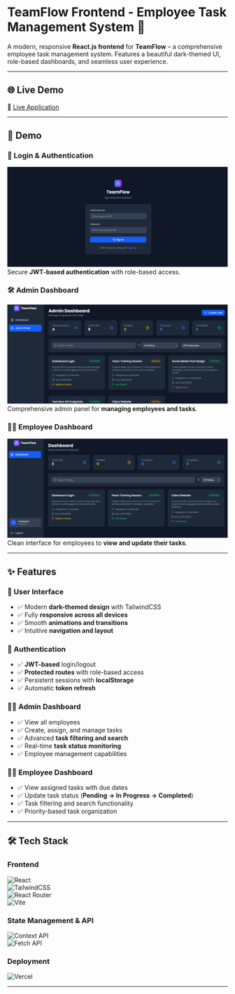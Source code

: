 # TeamFlow Frontend - Employee Task Management System 🚀


A modern, responsive **React.js frontend** for **TeamFlow** – a comprehensive employee task management system. Features a beautiful dark-themed UI, role-based dashboards, and seamless user experience.

---

## 🌐 Live Demo
🔗 [Live Application](https://team-flow-vr.vercel.app/)

---

## 📸 Demo

### 🔐 Login & Authentication
![Login Demo](./public//login.png)  
Secure **JWT-based authentication** with role-based access.

### 🛠 Admin Dashboard
![Admin Dashboard](./public//admin.png)  
Comprehensive admin panel for **managing employees and tasks**.

### 👩‍💻 Employee Dashboard
![Employee Dashboard](./public//emp.png)  
Clean interface for employees to **view and update their tasks**.

---

## ✨ Features

### 🎨 User Interface
- ✅ Modern **dark-themed design** with TailwindCSS  
- ✅ Fully **responsive across all devices**  
- ✅ Smooth **animations and transitions**  
- ✅ Intuitive **navigation and layout**  

### 🔐 Authentication
- ✅ **JWT-based** login/logout  
- ✅ **Protected routes** with role-based access  
- ✅ Persistent sessions with **localStorage**  
- ✅ Automatic **token refresh**  

### 👨‍💼 Admin Dashboard
- ✅ View all employees  
- ✅ Create, assign, and manage tasks  
- ✅ Advanced **task filtering and search**  
- ✅ Real-time **task status monitoring**  
- ✅ Employee management capabilities  

### 👩‍💻 Employee Dashboard
- ✅ View assigned tasks with due dates  
- ✅ Update task status (**Pending → In Progress → Completed**)   
- ✅ Task filtering and search functionality  
- ✅ Priority-based task organization  

---

## 🛠 Tech Stack

### Frontend  
![React](https://img.shields.io/badge/React-18.2.0-61DAFB?logo=react&logoColor=white)  
![TailwindCSS](https://img.shields.io/badge/TailwindCSS-3.3.0-06B6D4?logo=tailwindcss&logoColor=white)  
![React Router](https://img.shields.io/badge/React_Router-6.15.0-CA4245?logo=reactrouter&logoColor=white)  
![Vite](https://img.shields.io/badge/Vite-4.4.5-646CFF?logo=vite&logoColor=white)  

### State Management & API  
![Context API](https://img.shields.io/badge/Context_API-State_Management-61DAFB)  
![Fetch API](https://img.shields.io/badge/Fetch_API-HTTP_Requests-FF6B6B)  

### Deployment  
![Vercel](https://img.shields.io/badge/Vercel-Deployment-000000?logo=vercel&logoColor=white)  

---

